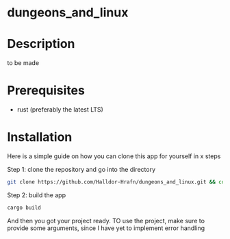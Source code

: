 # dungeons_and_linux

# Description

to be made

# Prerequisites

- rust (preferably the latest LTS)

# Installation

Here is a simple guide on how you can clone this app for yourself in x steps

Step 1: clone the repository and go into the directory

```sh
git clone https://github.com/Halldor-Hrafn/dungeons_and_linux.git && cd dungeons_and_linux/
```

Step 2: build the app

```sh
cargo build
```

And then you got your project ready. TO use the project, make sure to provide some arguments, since I have yet to implement error handling
